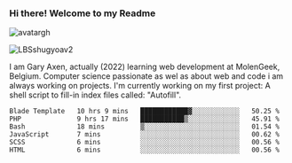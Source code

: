 ### Hi there! Welcome to my Readme 
![avatargh](https://user-images.githubusercontent.com/22075644/164934471-9e8af8ff-56fa-42c4-8061-5c7410433886.png)

![LBSshugyoav2](https://user-images.githubusercontent.com/22075644/164934218-25b846e8-bf56-4a0e-bd88-ab444310d7a8.png)



I am Gary Axen, actually (2022) learning web development at MolenGeek, Belgium.
Computer science passionate as wel as about web and code i am always working on projects.
I'm currently working on my first project: A shell script to fill-in index files called: "Autofill". 
<!--START_SECTION:waka-->

```text
Blade Template   10 hrs 9 mins   ████████████▓░░░░░░░░░░░░   50.25 %
PHP              9 hrs 17 mins   ███████████▒░░░░░░░░░░░░░   45.91 %
Bash             18 mins         ▒░░░░░░░░░░░░░░░░░░░░░░░░   01.54 %
JavaScript       7 mins          ░░░░░░░░░░░░░░░░░░░░░░░░░   00.62 %
SCSS             6 mins          ░░░░░░░░░░░░░░░░░░░░░░░░░   00.56 %
HTML             6 mins          ░░░░░░░░░░░░░░░░░░░░░░░░░   00.56 %
```

<!--END_SECTION:waka-->

<!--
**LeBigSky/LebigSky** is a ✨ _special_ ✨ repository because its `README.md` (this file) appears on your GitHub profile.


as to get you started:

- 🔭 I’m currently working on ...
- 🌱 I’m currently learning ...
- 👯 I’m looking to collaborate on ...
- 🤔 I’m looking for help with ...
- 💬 Ask me about ...
- 📫 How to reach me: ...
- 😄 Pronouns: ...
- ⚡ Fun fact: ...
-->
